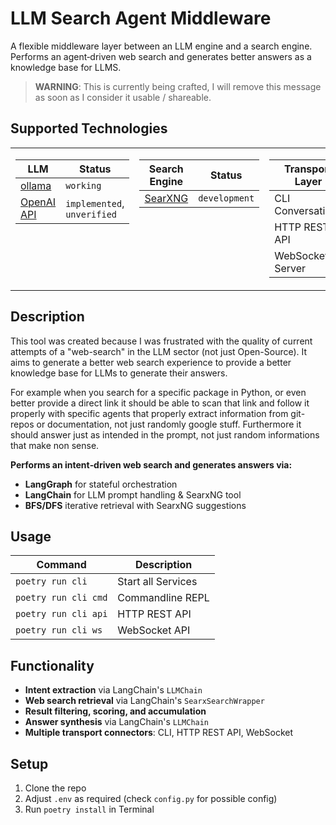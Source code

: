 # LLM Search Agent Middleware

A flexible middleware layer between an LLM engine and a search engine. Performs an agent‑driven web search and generates better answers as a knowledge base for LLMS.

> **WARNING**: This is currently being crafted, I will remove this message as soon as I consider it usable / shareable.

## Supported Technologies

<table border="0" cellspacing="0" cellpadding="5" style="border-collapse:collapse;border:none">
  <tr style="border:none">
    <td valign="top" style="border:none">
      <table>
        <thead>
          <tr><th >LLM</th><th>Status</th></tr>
        </thead>
        <tbody>
          <tr>
            <td><a href="https://github.com/ollama/ollama">ollama</a></td>
            <td><code>working</code></td>
          </tr>
          <tr>
            <td><a href="https://platform.openai.com">OpenAI API</a></td>
            <td><code>implemented</code>, <code>unverified</code></td>
          </tr>
        </tbody>
      </table>
    </td>
    <td valign="top" style="border:none">
      <table>
        <thead>
          <tr><th>Search Engine</th><th>Status</th></tr>
        </thead>
        <tbody>
          <tr>
            <td><a href="https://github.com/searxng/searxng">SearXNG</a></td>
            <td><code>development</code></td>
          </tr>
        </tbody>
      </table>
    </td>
    <td valign="top" style="border:none">
      <table>
        <thead>
          <tr><th>Transport Layer</th><th>Status</th></tr>
        </thead>
        <tbody>
          <tr><td>CLI Conversations</td><td><code>working</code></td></tr>
          <tr><td>HTTP REST API</td><td><code>testing</code></td></tr>
          <tr><td>WebSocket-Server</td><td><code>testing</code></td></tr>
        </tbody>
      </table>
    </td>
  </tr>
</table>




## Description

This tool was created because I was frustrated with the quality of current attempts of a "web-search" in the LLM sector (not just Open-Source). It aims to generate a better web search experience to provide a better knowledge base for LLMs to generate their answers.

For example when you search for a specific package in Python, or even better provide a direct link it should be able to scan that link and follow it properly with specific agents that properly extract information from git-repos or documentation, not just randomly google stuff. Furthermore it should answer just as intended in the prompt, not just random informations that make non sense.

**Performs an intent‑driven web search and generates answers via:**

- **LangGraph** for stateful orchestration
- **LangChain** for LLM prompt handling & SearxNG tool
- **BFS/DFS** iterative retrieval with SearxNG suggestions


## Usage
| Command              | Description        |
|----------------------|--------------------|
| `poetry run cli`     | Start all Services |
| `poetry run cli cmd` | Commandline REPL   |
| `poetry run cli api` | HTTP REST API      |
| `poetry run cli ws`  | WebSocket API      |




## Functionality

- **Intent extraction** via LangChain's `LLMChain`
- **Web search retrieval** via LangChain's `SearxSearchWrapper`
- **Result filtering, scoring, and accumulation**
- **Answer synthesis** via LangChain's `LLMChain`
- **Multiple transport connectors**: CLI, HTTP REST API, WebSocket

## Setup
1. Clone the repo
2. Adjust `.env` as required (check `config.py` for possible config)
3. Run `poetry install` in Terminal